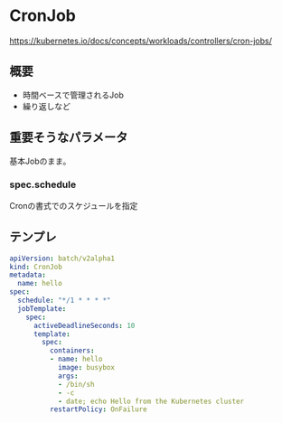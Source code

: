 
# CronJob

https://kubernetes.io/docs/concepts/workloads/controllers/cron-jobs/

## 概要

- 時間ベースで管理されるJob
- 繰り返しなど

## 重要そうなパラメータ

基本Jobのまま。

### spec.schedule

Cronの書式でのスケジュールを指定

## テンプレ

```yaml
apiVersion: batch/v2alpha1
kind: CronJob
metadata:
  name: hello
spec:
  schedule: "*/1 * * * *"
  jobTemplate:
    spec:
      activeDeadlineSeconds: 10
      template:
        spec:
          containers:
          - name: hello
            image: busybox
            args:
            - /bin/sh
            - -c
            - date; echo Hello from the Kubernetes cluster
          restartPolicy: OnFailure
```